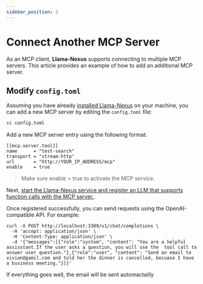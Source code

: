 ```yaml
---
sidebar_position: 3
---
```


# Connect Another MCP Server

As an MCP client, **Llama-Nexus** supports connecting to multiple MCP servers. This article provides an example of how to add an additional MCP server.

## Modify `config.toml`

Assuming you have already [installed Llama-Nexus](../quick-start.md#install-the-llama-nexus-software) on your machine, you can add a new MCP server by editing the `config.toml` file:

```bash
vi config.toml
```

Add a new MCP server entry using the following format:

```
[[mcp.server.tool]]
name      = "test-search"
transport = "stream-http"
url       = "http://YOUR_IP_ADDRESS/mcp"
enable    = true
```

> Make sure enable = true to activate the MCP service.

Next, [start the Llama-Nexus service and register an LLM that supports function calls with the MCP server.](../mcp/quick-start-with-mcp.md).

Once registered successfully, you can send requests using the OpenAI-compatible API. For example:

```
curl -X POST http://localhost:3389/v1/chat/completions \
  -H 'accept: application/json' \
  -H 'Content-Type: application/json' \
  -d '{"messages":[{"role":"system", "content": "You are a helpful assisstant.If the user asks a question, you will use the  tool call to answer user question."},{"role":"user", "content": "Send an email to vivian@gamil.com and told her the dinner is cancelled, becuase I have a business meeting."}]}'
```

If everything goes well, the email will be sent automactailly